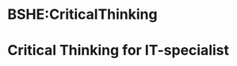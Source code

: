 






BSHE:CriticalThinking
=====================






Critical Thinking for IT-specialist
===================================










